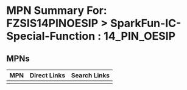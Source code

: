 



# MPN Summary For: FZSIS14PINOESIP > SparkFun-IC-Special-Function : 14_PIN_OESIP

## MPNs
  

|MPN|Direct Links|Search Links|
| :--- | :--- | :--- |
||||
